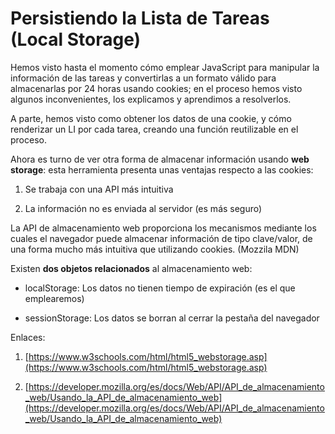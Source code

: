 # Persistiendo la Lista de Tareas (Local Storage)

Hemos visto hasta el momento cómo emplear JavaScript para manipular la información de las
tareas y convertirlas a un formato válido para almacenarlas por 24 horas usando cookies;
en el proceso hemos visto algunos inconvenientes, los explicamos y aprendimos a resolverlos.

A parte, hemos visto como obtener los datos de una cookie, y cómo renderizar un LI por cada
tarea, creando una función reutilizable en el proceso.

Ahora es turno de ver otra forma de almacenar información usando **web storage**: esta
herramienta presenta unas ventajas respecto a las cookies:

1. Se trabaja con una API más intuitiva

2. La información no es enviada al servidor (es más seguro)

La API de almacenamiento web proporciona los mecanismos mediante los cuales el navegador puede almacenar información de tipo clave/valor, de una forma mucho más intuitiva que utilizando cookies. (Mozzila MDN)

Existen **dos objetos relacionados** al almacenamiento web:

* localStorage: Los datos no tienen tiempo de expiración (es el que emplearemos)

* sessionStorage: Los datos se borran al cerrar la pestaña del navegador

Enlaces:

1. [https://www.w3schools.com/html/html5_webstorage.asp](https://www.w3schools.com/html/html5_webstorage.asp)

2. [https://developer.mozilla.org/es/docs/Web/API/API_de_almacenamiento_web/Usando_la_API_de_almacenamiento_web](https://developer.mozilla.org/es/docs/Web/API/API_de_almacenamiento_web/Usando_la_API_de_almacenamiento_web)
